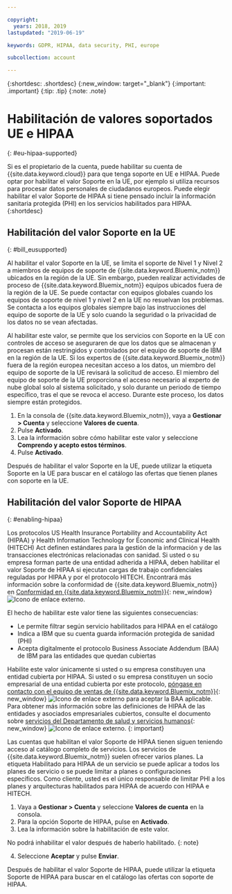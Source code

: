 ```yaml
---

copyright:
  years: 2018, 2019
lastupdated: "2019-06-19"

keywords: GDPR, HIPAA, data security, PHI, europe

subcollection: account

---
```


{:shortdesc: .shortdesc}
{:new_window: target="_blank"}
{:important: .important}
{:tip: .tip}
{:note: .note}

# Habilitación de valores soportados UE e HIPAA
{: #eu-hipaa-supported}

Si es el propietario de la cuenta, puede habilitar su cuenta de {{site.data.keyword.cloud}} para que tenga soporte en UE e HIPAA. Puede optar por habilitar el valor Soporte en la UE, por ejemplo si utiliza recursos para procesar datos personales de ciudadanos europeos. Puede elegir habilitar el valor Soporte de HIPAA si tiene pensado incluir la información sanitaria protegida (PHI) en los servicios habilitados para HIPAA.
{:shortdesc}


## Habilitación del valor Soporte en la UE
{: #bill_eusupported}

Al habilitar el valor Soporte en la UE, se limita el soporte de Nivel 1 y Nivel 2 a miembros de equipos de soporte de {{site.data.keyword.Bluemix_notm}} ubicados en la región de la UE. Sin embargo, pueden realizar actividades de proceso de {{site.data.keyword.Bluemix_notm}} equipos ubicados fuera de la región de la UE. Se puede contactar con equipos globales cuando los equipos de soporte de nivel 1 y nivel 2 en la UE no resuelvan los problemas. Se contacta a los equipos globales siempre bajo las instrucciones del equipo de soporte de la UE y solo cuando la seguridad o la privacidad de los datos no se vean afectadas.

Al habilitar este valor, se permite que los servicios con Soporte en la UE con controles de acceso se aseguraren de que los datos que se almacenan y procesan están restringidos y controlados por el equipo de soporte de IBM en la región de la UE. Si los expertos de {{site.data.keyword.Bluemix_notm}} fuera de la región europea necesitan acceso a los datos, un miembro del equipo de soporte de la UE revisará la solicitud de acceso. El miembro del equipo de soporte de la UE proporciona el acceso necesario al experto de nube global solo al sistema solicitado, y solo durante un periodo de tiempo específico, tras el que se revoca el acceso. Durante este proceso, los datos siempre están protegidos.

  1. En la consola de {{site.data.keyword.Bluemix_notm}}, vaya a **Gestionar > Cuenta** y seleccione **Valores de cuenta**.
  2. Pulse **Activado**.
  3. Lea la información sobre cómo habilitar este valor y seleccione **Comprendo y acepto estos términos**.
  4. Pulse **Activado**.

   Después de habilitar el valor Soporte en la UE, puede utilizar la etiqueta Soporte en la UE para buscar en el catálogo las ofertas que tienen planes con soporte en la UE.


## Habilitación del valor Soporte de HIPAA
{: #enabling-hipaa}

Los protocolos US Health Insurance Portability and Accountability Act (HIPAA) y Health Information Technology for Economic and Clinical Health (HITECH) Act definen estándares para la gestión de la información y de las transacciones electrónicas relacionadas con sanidad. Si usted o su empresa forman parte de una entidad adherida a HIPAA, deben habilitar el valor Soporte de HIPAA si ejecutan cargas de trabajo confidenciales reguladas por HIPAA y por el protocolo HITECH. Encontrará más información sobre la conformidad de {{site.data.keyword.Bluemix_notm}} en [Conformidad en {{site.data.keyword.Bluemix_notm}}](https://www.ibm.com/cloud/compliance){: new_window} ![Icono de enlace externo](../icons/launch-glyph.svg "Icono de enlace externo").

El hecho de habilitar este valor tiene las siguientes consecuencias:

* Le permite filtrar según servicio habilitados para HIPAA en el catálogo
* Indica a IBM que su cuenta guarda información protegida de sanidad (PHI)
* Acepta digitalmente el protocolo Business Associate Addendum (BAA) de IBM para las entidades que quedan cubiertas

Habilite este valor únicamente si usted o su empresa constituyen una entidad cubierta por HIPAA. Si usted o su empresa constituyen un socio empresarial de una entidad cubierta por este protocolo, [póngase en contacto con el equipo de ventas de {{site.data.keyword.Bluemix_notm}}](https://www.ibm.com/account/reg/us-en/signup?formid=MAIL-wcp){: new_window} ![Icono de enlace externo](../icons/launch-glyph.svg "Icono de enlace externo") para aceptar la BAA aplicable. Para obtener más información sobre las definiciones de HIPAA de las entidades y asociados empresariales cubiertos, consulte el documento sobre [servicios del Departamento de salud y servicios humanos](https://www.hhs.gov/hipaa/for-professionals/covered-entities/index.html){: new_window} ![Icono de enlace externo](../icons/launch-glyph.svg "Icono de enlace externo").
{: important}

Las cuentas que habilitan el valor Soporte de HIPAA tienen siguen teniendo acceso al catálogo completo de servicios. Los servicios de {{site.data.keyword.Bluemix_notm}} suelen ofrecer varios planes. La etiqueta Habilitado para HIPAA de un servicio se puede aplicar a todos los planes de servicio o se puede limitar a planes o configuraciones específicos. Como cliente, usted es el único responsable de limitar PHI a los planes y arquitecturas habilitados para HIPAA de acuerdo con HIPAA e HITECH.

1. Vaya a **Gestionar > Cuenta** y seleccione **Valores de cuenta** en la consola.
2. Para la opción Soporte de HIPAA, pulse en **Activado**.
3. Lea la información sobre la habilitación de este valor.

  No podrá inhabilitar el valor después de haberlo habilitado.
  {: note}

4. Seleccione **Aceptar** y pulse **Enviar**.

  Después de habilitar el valor Soporte de HIPAA, puede utilizar la etiqueta Soporte de HIPAA para buscar en el catálogo las ofertas con soporte de HIPAA.
